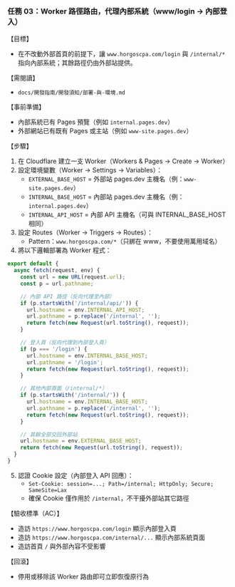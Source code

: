 ### 任務 03：Worker 路徑路由，代理內部系統（www/login → 內部登入）

【目標】
- 在不改動外部首頁的前提下，讓 `www.horgoscpa.com/login` 與 `/internal/*` 指向內部系統；其餘路徑仍由外部站提供。

【需閱讀】
- `docs/開發指南/開發須知/部署-與-環境.md`

【事前準備】
- 內部系統已有 Pages 預覽（例如 `internal.pages.dev`）
- 外部網站已有既有 Pages 或主站（例如 `www-site.pages.dev`）

【步驟】
1) 在 Cloudflare 建立一支 Worker（Workers & Pages → Create → Worker）
2) 設定環境變數（Worker → Settings → Variables）：
   - `EXTERNAL_BASE_HOST` = 外部站 pages.dev 主機名（例：`www-site.pages.dev`）
   - `INTERNAL_BASE_HOST` = 內部站 pages.dev 主機名（例：`internal.pages.dev`）
   - `INTERNAL_API_HOST` = 內部 API 主機名（可與 INTERNAL_BASE_HOST 相同）
3) 設定 Routes（Worker → Triggers → Routes）：
   - Pattern：`www.horgoscpa.com/*`（只綁在 www，不要使用萬用域名）
4) 將以下邏輯部署為 Worker 程式：
```javascript
export default {
  async fetch(request, env) {
    const url = new URL(request.url);
    const p = url.pathname;

    // 內部 API 路徑（反向代理至內部）
    if (p.startsWith('/internal/api/')) {
      url.hostname = env.INTERNAL_API_HOST;
      url.pathname = p.replace('/internal', '');
      return fetch(new Request(url.toString(), request));
    }

    // 登入頁（反向代理到內部登入頁）
    if (p === '/login') {
      url.hostname = env.INTERNAL_BASE_HOST;
      url.pathname = '/login';
      return fetch(new Request(url.toString(), request));
    }

    // 其他內部頁面（/internal/*）
    if (p.startsWith('/internal/')) {
      url.hostname = env.INTERNAL_BASE_HOST;
      url.pathname = p.replace('/internal', '');
      return fetch(new Request(url.toString(), request));
    }

    // 其餘全部交回外部站
    url.hostname = env.EXTERNAL_BASE_HOST;
    return fetch(new Request(url.toString(), request));
  }
}
```
5) 認證 Cookie 設定（內部登入 API 回應）：
   - `Set-Cookie: session=...; Path=/internal; HttpOnly; Secure; SameSite=Lax`
   - 確保 Cookie 僅作用於 `/internal`，不干擾外部站其它路徑

【驗收標準（AC）】
- 造訪 `https://www.horgoscpa.com/login` 顯示內部登入頁
- 造訪 `https://www.horgoscpa.com/internal/...` 顯示內部系統頁面
- 造訪首頁 `/` 與外部內容不受影響

【回滾】
- 停用或移除該 Worker 路由即可立即恢復原行為


